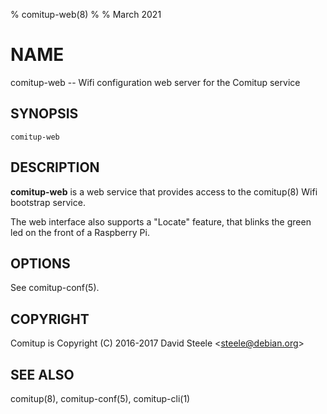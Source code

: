 % comitup-web(8)
%
% March 2021

# NAME

comitup-web -- Wifi configuration web server for the Comitup service

## SYNOPSIS

`comitup-web`

## DESCRIPTION

__comitup-web__ is a web service that provides access to the comitup(8) Wifi
bootstrap service.

The web interface also supports a "Locate" feature, that blinks the green led
on the front of a Raspberry Pi.

## OPTIONS

See comitup-conf(5).

## COPYRIGHT

Comitup is Copyright (C) 2016-2017 David Steele &lt;steele@debian.org&gt;

## SEE ALSO

comitup(8), comitup-conf(5), comitup-cli(1)
